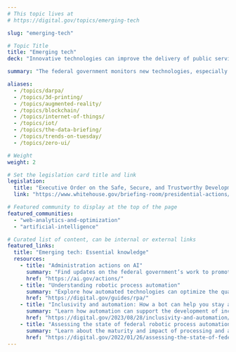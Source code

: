 ```yaml
---
# This topic lives at
# https://digital.gov/topics/emerging-tech

slug: "emerging-tech"

# Topic Title
title: "Emerging tech"
deck: "Innovative technologies can improve the delivery of public services."

summary: "The federal government monitors new technologies, especially those with great potential to change how the public lives and works. Adopting new technologies responsibly can improve the efficiency and quality of government services."

aliases:
  - /topics/darpa/
  - /topics/3d-printing/
  - /topics/augmented-reality/
  - /topics/blockchain/
  - /topics/internet-of-things/
  - /topics/iot/
  - /topics/the-data-briefing/
  - /topics/trends-on-tuesday/
  - /topics/zero-ui/

# Weight
weight: 2

# Set the legislation card title and link
legislation:
  title: "Executive Order on the Safe, Secure, and Trustworthy Development and Use of Artificial Intelligence"
  link: "https://www.whitehouse.gov/briefing-room/presidential-actions/2023/10/30/executive-order-on-the-safe-secure-and-trustworthy-development-and-use-of-artificial-intelligence/"

# Featured community to display at the top of the page
featured_communities:
  - "web-analytics-and-optimization"
  - "artificial-intelligence"

# Curated list of content, can be internal or external links
featured_links:
  title: "Emerging tech: Essential knowledge"
  resources: 
    - title: "Administration actions on AI"
      summary: "Find updates on the federal government’s work to promote the safe, secure, and trustworthy use of AI. This includes federal agency use cases, the Blueprint for an AI Bill of Rights and an AI risk management framework."
      href: "https://ai.gov/actions/"
    - title: "Understanding robotic process automation"
      summary: "Explore how automated technologies can optimize the quality and efficiency of your program services."
      href: "https://digital.gov/guides/rpa/"
    - title: "Inclusivity and automation: How a bot can help you stay accountable"
      summary: "Learn how automation can support the development of inclusive language."
      href: "https://digital.gov/2023/08/28/inclusivity-and-automation/"
    - title: "Assessing the state of federal robotic process automation"
      summary: "Learn about the maturity and impact of processing and automation tools across the government."
      href: "https://digital.gov/2022/01/26/assessing-the-state-of-federal-robotic-process-automation-rpa/"
---
```

